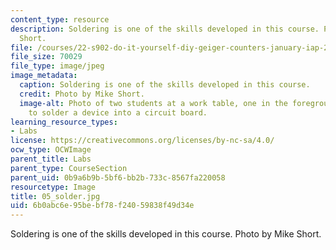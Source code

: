 ```yaml
---
content_type: resource
description: Soldering is one of the skills developed in this course. Photo by Mike
  Short.
file: /courses/22-s902-do-it-yourself-diy-geiger-counters-january-iap-2015/6b0abc6e95bebf78f24059838f49d34e_05_solder.jpg
file_size: 70029
file_type: image/jpeg
image_metadata:
  caption: Soldering is one of the skills developed in this course.
  credit: Photo by Mike Short.
  image-alt: Photo of two students at a work table, one in the foreground preparing
    to solder a device into a circuit board.
learning_resource_types:
- Labs
license: https://creativecommons.org/licenses/by-nc-sa/4.0/
ocw_type: OCWImage
parent_title: Labs
parent_type: CourseSection
parent_uid: 0b9a6b9b-5bf6-bb2b-733c-8567fa220058
resourcetype: Image
title: 05_solder.jpg
uid: 6b0abc6e-95be-bf78-f240-59838f49d34e
---
```

Soldering is one of the skills developed in this course. Photo by Mike Short.